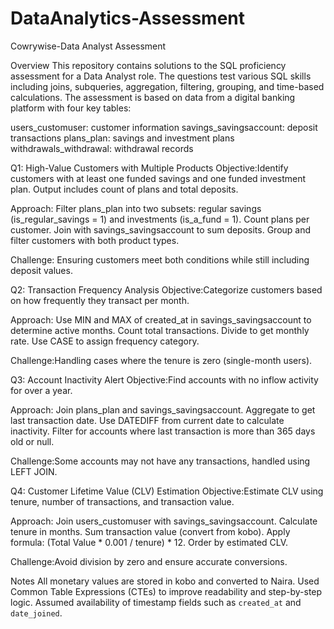 # DataAnalytics-Assessment
Cowrywise-Data Analyst Assessment

Overview
This repository contains solutions to the SQL proficiency assessment for a Data Analyst role. The questions test various SQL skills including joins, subqueries, aggregation, filtering, grouping, and time-based calculations. The assessment is based on data from a digital banking platform with four key tables:

users_customuser: customer information
savings_savingsaccount: deposit transactions
plans_plan: savings and investment plans
withdrawals_withdrawal: withdrawal records

Q1: High-Value Customers with Multiple Products
Objective:Identify customers with at least one funded savings and one funded investment plan. Output includes count of plans and total deposits.

Approach:
Filter plans_plan into two subsets: regular savings (is_regular_savings = 1) and investments (is_a_fund = 1).
Count plans per customer.
Join with savings_savingsaccount to sum deposits.
Group and filter customers with both product types.

Challenge: Ensuring customers meet both conditions while still including deposit values.

Q2: Transaction Frequency Analysis
Objective:Categorize customers based on how frequently they transact per month.

Approach:
Use MIN and MAX of created_at in savings_savingsaccount to determine active months.
Count total transactions.
Divide to get monthly rate.
Use CASE to assign frequency category.

Challenge:Handling cases where the tenure is zero (single-month users).

Q3: Account Inactivity Alert
Objective:Find accounts with no inflow activity for over a year.

Approach:
Join plans_plan and savings_savingsaccount.
Aggregate to get last transaction date.
Use DATEDIFF from current date to calculate inactivity.
Filter for accounts where last transaction is more than 365 days old or null.

Challenge:Some accounts may not have any transactions, handled using LEFT JOIN.

Q4: Customer Lifetime Value (CLV) Estimation
Objective:Estimate CLV using tenure, number of transactions, and transaction value.

Approach:
Join users_customuser with savings_savingsaccount.
Calculate tenure in months.
Sum transaction value (convert from kobo).
Apply formula: (Total Value * 0.001 / tenure) * 12.
Order by estimated CLV.

Challenge:Avoid division by zero and ensure accurate conversions.

Notes
All monetary values are stored in kobo and converted to Naira.
Used Common Table Expressions (CTEs) to improve readability and step-by-step logic.
Assumed availability of timestamp fields such as `created_at` and `date_joined`.

